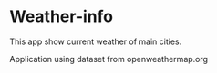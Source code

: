 # Weather-info
This app show current weather of main cities.

Application using dataset from openweathermap.org
